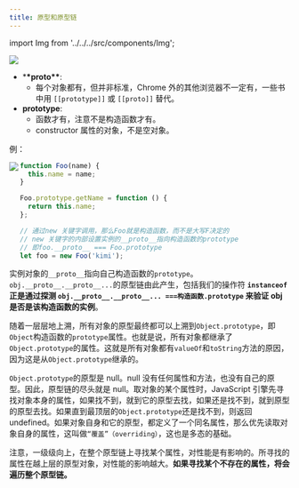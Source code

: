 ```yaml
---
title: 原型和原型链
---
```


import Img from '../../../src/components/Img';

<Img w="700" src='https://cosmos-x.oss-cn-hangzhou.aliyuncs.com/4iriid.jpg'/>

- \***\*proto\*\***:
  - 每个对象都有，但并非标准，Chrome 外的其他浏览器不一定有，一些书中用 `[[prototype]]` 或 `[[proto]]` 替代。
- **prototype**:
  - 函数才有，注意不是构造函数才有。
  - constructor 属性的对象，不是空对象。

例：

<Img w="250" align="left" src='https://cosmos-x.oss-cn-hangzhou.aliyuncs.com/C1PIOI.jpg'/>

```js
function Foo(name) {
  this.name = name;
}

Foo.prototype.getName = function () {
  return this.name;
};

// 通过new 关键字调用，那么Foo就是构造函数，而不是大写F决定的
// new 关键字的内部设置实例的__proto__指向构造函数的prototype
// 即foo.__proto__ === Foo.prototype
let foo = new Foo('kimi');
```

实例对象的`__proto__`指向自己构造函数的`prototype`。`obj.__proto__.__proto__...`的原型链由此产生，包括我们的操作符 **`instanceof` 正是通过探测 `obj.__proto__.__proto__... ===构造函数.prototype` 来验证 obj 是否是该构造函数的实例**。

随着一层层地上溯，所有对象的原型最终都可以上溯到`Object.prototype`，即`Object`构造函数的`prototype`属性。也就是说，所有对象都继承了`Object.prototype`的属性。这就是所有对象都有`valueOf`和`toString`方法的原因，因为这是从`Object.prototype`继承的。

`Object.prototype`的原型是 null。null 没有任何属性和方法，也没有自己的原型。因此，原型链的尽头就是 null。取对象的某个属性时，JavaScript 引擎先寻找对象本身的属性，如果找不到，就到它的原型去找，如果还是找不到，就到原型的原型去找。如果直到最顶层的`Object.prototype`还是找不到，则返回 undefined。如果对象自身和它的原型，都定义了一个同名属性，那么优先读取对象自身的属性，这叫做`“覆盖”（overriding）`，这也是多态的基础。

注意，一级级向上，在整个原型链上寻找某个属性，对性能是有影响的。所寻找的属性在越上层的原型对象，对性能的影响越大。**如果寻找某个不存在的属性，将会遍历整个原型链。**

